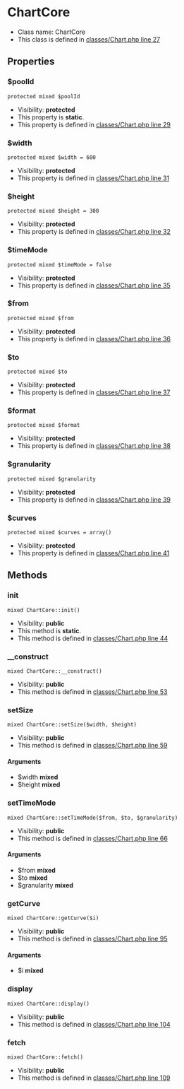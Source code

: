 ChartCore
===============






* Class name: ChartCore
* This class is defined in [classes/Chart.php line 27](https://github.com/PrestaShop/PrestaShop/blob/1.6.1.1/classes/Chart.php#L27)





Properties
----------


### $poolId

    protected mixed $poolId





* Visibility: **protected**
* This property is **static**.
* This property is defined in [classes/Chart.php line 29](https://github.com/PrestaShop/PrestaShop/blob/1.6.1.1/classes/Chart.php#29)


### $width

    protected mixed $width = 600





* Visibility: **protected**
* This property is defined in [classes/Chart.php line 31](https://github.com/PrestaShop/PrestaShop/blob/1.6.1.1/classes/Chart.php#31)


### $height

    protected mixed $height = 300





* Visibility: **protected**
* This property is defined in [classes/Chart.php line 32](https://github.com/PrestaShop/PrestaShop/blob/1.6.1.1/classes/Chart.php#32)


### $timeMode

    protected mixed $timeMode = false





* Visibility: **protected**
* This property is defined in [classes/Chart.php line 35](https://github.com/PrestaShop/PrestaShop/blob/1.6.1.1/classes/Chart.php#35)


### $from

    protected mixed $from





* Visibility: **protected**
* This property is defined in [classes/Chart.php line 36](https://github.com/PrestaShop/PrestaShop/blob/1.6.1.1/classes/Chart.php#36)


### $to

    protected mixed $to





* Visibility: **protected**
* This property is defined in [classes/Chart.php line 37](https://github.com/PrestaShop/PrestaShop/blob/1.6.1.1/classes/Chart.php#37)


### $format

    protected mixed $format





* Visibility: **protected**
* This property is defined in [classes/Chart.php line 38](https://github.com/PrestaShop/PrestaShop/blob/1.6.1.1/classes/Chart.php#38)


### $granularity

    protected mixed $granularity





* Visibility: **protected**
* This property is defined in [classes/Chart.php line 39](https://github.com/PrestaShop/PrestaShop/blob/1.6.1.1/classes/Chart.php#39)


### $curves

    protected mixed $curves = array()





* Visibility: **protected**
* This property is defined in [classes/Chart.php line 41](https://github.com/PrestaShop/PrestaShop/blob/1.6.1.1/classes/Chart.php#41)


Methods
-------


### init

    mixed ChartCore::init()





* Visibility: **public**
* This method is **static**.
* This method is defined in [classes/Chart.php line 44](https://github.com/PrestaShop/PrestaShop/blob/1.6.1.1/classes/Chart.php#44)




### __construct

    mixed ChartCore::__construct()





* Visibility: **public**
* This method is defined in [classes/Chart.php line 53](https://github.com/PrestaShop/PrestaShop/blob/1.6.1.1/classes/Chart.php#53)




### setSize

    mixed ChartCore::setSize($width, $height)





* Visibility: **public**
* This method is defined in [classes/Chart.php line 59](https://github.com/PrestaShop/PrestaShop/blob/1.6.1.1/classes/Chart.php#59)


#### Arguments
* $width **mixed**
* $height **mixed**



### setTimeMode

    mixed ChartCore::setTimeMode($from, $to, $granularity)





* Visibility: **public**
* This method is defined in [classes/Chart.php line 66](https://github.com/PrestaShop/PrestaShop/blob/1.6.1.1/classes/Chart.php#66)


#### Arguments
* $from **mixed**
* $to **mixed**
* $granularity **mixed**



### getCurve

    mixed ChartCore::getCurve($i)





* Visibility: **public**
* This method is defined in [classes/Chart.php line 95](https://github.com/PrestaShop/PrestaShop/blob/1.6.1.1/classes/Chart.php#95)


#### Arguments
* $i **mixed**



### display

    mixed ChartCore::display()





* Visibility: **public**
* This method is defined in [classes/Chart.php line 104](https://github.com/PrestaShop/PrestaShop/blob/1.6.1.1/classes/Chart.php#104)




### fetch

    mixed ChartCore::fetch()





* Visibility: **public**
* This method is defined in [classes/Chart.php line 109](https://github.com/PrestaShop/PrestaShop/blob/1.6.1.1/classes/Chart.php#109)



